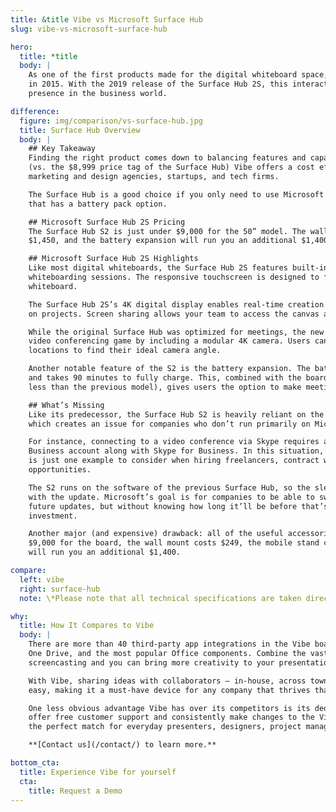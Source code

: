 ```yaml
---
title: &title Vibe vs Microsoft Surface Hub
slug: vibe-vs-microsoft-surface-hub

hero:
  title: *title
  body: |
    As one of the first products made for the digital whiteboard space, Microsoft’s Surface Hub made its debut
    in 2015. With the 2019 release of the Surface Hub 2S, this interactive whiteboard continues to establish its
    presence in the business world.

difference:
  figure: img/comparison/vs-surface-hub.jpg
  title: Surface Hub Overview
  body: |
    ## Key Takeaway
    Finding the right product comes down to balancing features and capabilities with budget. Priced at $2,999
    (vs. the $8,999 price tag of the Surface Hub) Vibe offers a cost effective solution for small- to mid- sized
    marketing and design agencies, startups, and tech firms.

    The Surface Hub is a good choice if you only need to use Microsoft applications and are interested in a device
    that has a battery pack option.

    ## Microsoft Surface Hub 2S Pricing
    The Surface Hub S2 is just under $9,000 for the 50” model. The wall mount costs $249, the mobile stand costs
    $1,450, and the battery expansion will run you an additional $1,400.

    ## Microsoft Surface Hub 2S Highlights
    Like most digital whiteboards, the Surface Hub 2S features built-in technology for video conferences and
    whiteboarding sessions. The responsive touchscreen is designed to feel as natural as drawing on a traditional
    whiteboard.

    The Surface Hub 2S’s 4K digital display enables real-time creation so you can work alongside your colleagues
    on projects. Screen sharing allows your team to access the canvas and share Office 365 files.

    While the original Surface Hub was optimized for meetings, the new edition goes a step further in upping its
    video conferencing game by including a modular 4K camera. Users can select from a few different plug-in
    locations to find their ideal camera angle.

    Another notable feature of the S2 is the battery expansion. The battery holds a two-hour charge 
    and takes 90 minutes to fully charge. This, combined with the board’s slimmed down design (weighing 40 percent
    less than the previous model), gives users the option to make meetings mobile.

    ## What’s Missing
    Like its predecessor, the Surface Hub S2 is heavily reliant on the Universal Windows 10 application system,
    which creates an issue for companies who don’t run primarily on Microsoft software.

    For instance, connecting to a video conference via Skype requires an Exchange Server or an Office 365 for
    Business account along with Skype for Business. In this situation, calling non-Skype users isn’t easy, and
    is just one example to consider when hiring freelancers, contract workers, or creating future remote work
    opportunities.

    The S2 runs on the software of the previous Surface Hub, so the sleeker hardware is the most notable change
    with the update. Microsoft’s goal is for companies to be able to switch out the central processing unit with
    future updates, but without knowing how long it’ll be before that’s possible, purchasing the S2 is a big
    investment.

    Another major (and expensive) drawback: all of the useful accessories cost extra. So on top of paying around
    $9,000 for the board, the wall mount costs $249, the mobile stand costs $1,450, and the battery expansion
    will run you an additional $1,400.

compare:
  left: vibe
  right: surface-hub
  note: \*Please note that all technical specifications are taken directly from Surface Hub’s website.

why:
  title: How It Compares to Vibe
  body: |
    There are more than 40 third-party app integrations in the Vibe board, and that includes Microsoft Teams,
    One Drive, and the most popular Office components. Combine the vast integration opportunities with wireless
    screencasting and you can bring more creativity to your presentations without limiting which apps you can use.

    With Vibe, sharing ideas with collaborators — in-house, across town, or around the world — is intuitive and
    easy, making it a must-have device for any company that thrives thanks to a network of remote workers.

    One less obvious advantage Vibe has over its competitors is its dedication to customers of all sizes. They
    offer free customer support and consistently make changes to the VibeOS based on user requests, making it
    the perfect match for everyday presenters, designers, project managers, and remote workers.

    **[Contact us](/contact/) to learn more.**

bottom_cta:
  title: Experience Vibe for yourself
  cta:
    title: Request a Demo
---
```

